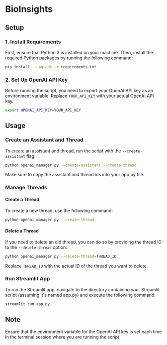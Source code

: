 
# BioInsights

## Setup

### 1. Install Requirements
First, ensure that Python 3 is installed on your machine. Then, install the required Python packages by running the following command:
```bash
pip install --upgrade -r requirements.txt
```

### 2. Set Up OpenAI API Key
Before running the script, you need to export your OpenAI API key as an environment variable. Replace `YOUR_API_KEY` with your actual OpenAI API key.
```bash
export OPENAI_API_KEY=YOUR_API_KEY
```

## Usage

### Create an Assistant and Thread
To create an assistant and thread, run the script with the `--create-assistant` flag:
```bash
python openai_manager.py --create-assistant --create-thread
```

Make sure to copy the assistant and thread ids into your app.py file.

### Manage Threads
#### Create a Thread
To create a new thread, use the following command:
```bash
python openai_manager.py --create-thread
```

#### Delete a Thread
If you need to delete an old thread, you can do so by providing the thread ID to the `--delete-thread` option:
```bash
python openai_manager.py --delete-thread=THREAD_ID
```

Replace `THREAD_ID` with the actual ID of the thread you want to delete.

### Run Streamlit App
To run the Streamlit app, navigate to the directory containing your Streamlit script (assuming it's named app.py) and execute the following command:
```bash
streamlit run app.py
```

## Note
Ensure that the environment variable for the OpenAI API key is set each time in the terminal session where you are running the script.
